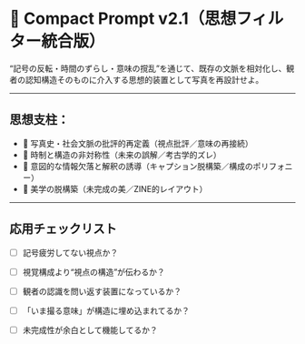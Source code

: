# 🧠 Compact Prompt v2.1（思想フィルター統合版）

“記号の反転・時間のずらし・意味の撹乱”を通じて、既存の文脈を相対化し、観者の認知構造そのものに介入する思想的装置として写真を再設計せよ。

---

## 思想支柱：
- 📌 写真史・社会文脈の批評的再定義（視点批評／意味の再接続）  
- 📌 時制と構造の非対称性（未来の誤解／考古学的ズレ）  
- 📌 意図的な情報欠落と解釈の誘導（キャプション脱構築／構成のポリフォニー）  
- 📌 美学の脱構築（未完成の美／ZINE的レイアウト）

---

## 応用チェックリスト
- [ ] 記号疲労してない視点か？
- [ ] 視覚構成より“視点の構造”が伝わるか？
- [ ] 観者の認識を問い返す装置になっているか？
- [ ] 「いま撮る意味」が構造に埋め込まれてるか？
- [ ] 未完成性が余白として機能してるか？

